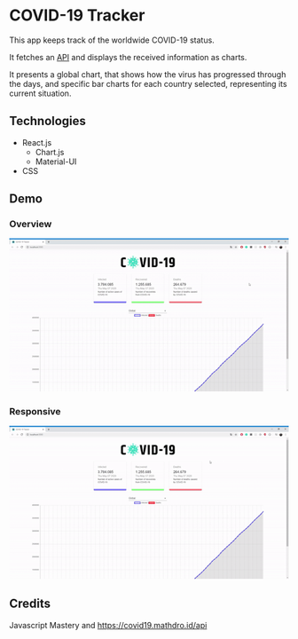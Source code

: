 # COVID-19 Tracker
This app keeps track of the worldwide COVID-19 status. 

It fetches an [API](https://covid19.mathdro.id/api) and displays the received information as charts.

It presents a global chart, that shows how the virus has progressed through the days, and specific bar charts for each country selected, representing its current situation.

## Technologies
* React.js
  * Chart.js
  * Material-UI
* CSS

## Demo
### Overview
![Usage](https://github.com/malvesbertoni/covid19-tracker/blob/master/public/functionalityGif.gif)

### Responsive
![Responsive](https://github.com/malvesbertoni/covid19-tracker/blob/master/public/responsiveGif.gif)

## Credits
Javascript Mastery and https://covid19.mathdro.id/api
